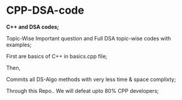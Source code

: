 # CPP-DSA-code

**C++ and DSA codes;**

Topic-Wise Important question and Full DSA topic-wise codes with examples;

First are basics of C++ in basics.cpp file;

Then, 

Commits all DS-Algo methods with very less time & space complixty;

Through this Repo.. We will defeat upto 80% CPP developers;

